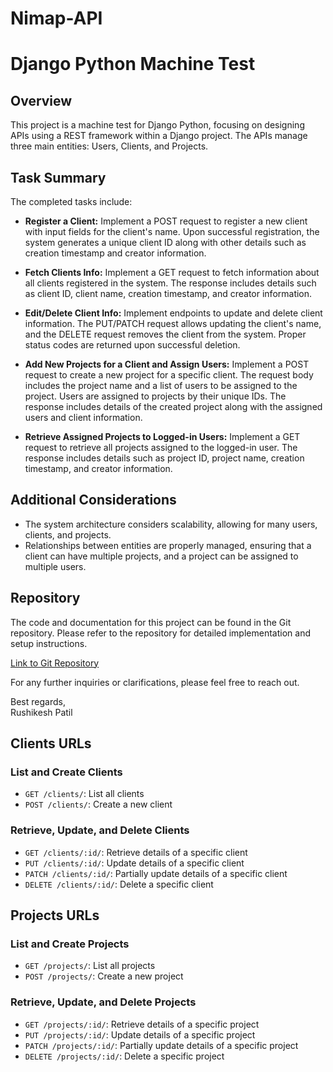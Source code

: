 # Nimap-API
# Django Python Machine Test

## Overview
This project is a machine test for Django Python, focusing on designing APIs using a REST framework within a Django project. The APIs manage three main entities: Users, Clients, and Projects.

## Task Summary
The completed tasks include:

- **Register a Client:** Implement a POST request to register a new client with input fields for the client's name. Upon successful registration, the system generates a unique client ID along with other details such as creation timestamp and creator information.
  
- **Fetch Clients Info:** Implement a GET request to fetch information about all clients registered in the system. The response includes details such as client ID, client name, creation timestamp, and creator information.
  
- **Edit/Delete Client Info:** Implement endpoints to update and delete client information. The PUT/PATCH request allows updating the client's name, and the DELETE request removes the client from the system. Proper status codes are returned upon successful deletion.
  
- **Add New Projects for a Client and Assign Users:** Implement a POST request to create a new project for a specific client. The request body includes the project name and a list of users to be assigned to the project. Users are assigned to projects by their unique IDs. The response includes details of the created project along with the assigned users and client information.
  
- **Retrieve Assigned Projects to Logged-in Users:** Implement a GET request to retrieve all projects assigned to the logged-in user. The response includes details such as project ID, project name, creation timestamp, and creator information.

## Additional Considerations
- The system architecture considers scalability, allowing for many users, clients, and projects.
- Relationships between entities are properly managed, ensuring that a client can have multiple projects, and a project can be assigned to multiple users.

## Repository
The code and documentation for this project can be found in the Git repository. Please refer to the repository for detailed implementation and setup instructions.

[Link to Git Repository](<insert_repository_link_here>)

For any further inquiries or clarifications, please feel free to reach out.

Best regards,  
Rushikesh Patil

## Clients URLs

### List and Create Clients
- `GET /clients/`: List all clients
- `POST /clients/`: Create a new client

### Retrieve, Update, and Delete Clients
- `GET /clients/:id/`: Retrieve details of a specific client
- `PUT /clients/:id/`: Update details of a specific client
- `PATCH /clients/:id/`: Partially update details of a specific client
- `DELETE /clients/:id/`: Delete a specific client

## Projects URLs

### List and Create Projects
- `GET /projects/`: List all projects
- `POST /projects/`: Create a new project

### Retrieve, Update, and Delete Projects
- `GET /projects/:id/`: Retrieve details of a specific project
- `PUT /projects/:id/`: Update details of a specific project
- `PATCH /projects/:id/`: Partially update details of a specific project
- `DELETE /projects/:id/`: Delete a specific project
